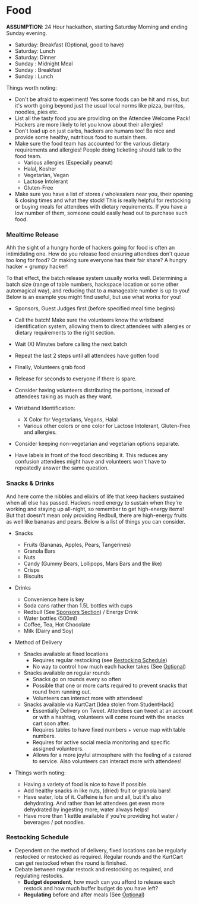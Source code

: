 # Food

**ASSUMPTION**: 24 Hour hackathon, starting Saturday Morning and ending Sunday evening.

- Saturday: Breakfast (Optional, good to have)  
- Saturday: Lunch  
- Saturday: Dinner  
- Sunday  : Midnight Meal  
- Sunday  : Breakfast  
- Sunday  : Lunch

Things worth noting:  

- Don't be afraid to experiment!  Yes some foods can be hit and miss, but it's worth going beyond just the usual local norms like pizza, burritos, noodles, pies etc.
- List all the tasty food you are providing on the Attendee Welcome Pack!  Hackers are more likely to let you know about their allergies!
- Don't load up on just carbs, hackers are humans too!  Be nice and provide some healthy, nutritious food to sustain them.
- Make sure the food team has accounted for the various dietary requirements and allergies!  People doing ticketing should talk to the food team.
	- Various allergies (Especially peanut)
	- Halal, Kosher
	- Vegetarian, Vegan
	- Lactose Intolerant
	- Gluten-Free
- Make sure you have a list of stores / wholesalers near you, their opening & closing times and what they stock!  This is really helpful for restocking or buying meals for attendees with dietary requirements.  If you have a low number of them, someone could easily head out to purchase such food.


### Mealtime Release

Ahh the sight of a hungry horde of hackers going for food is often an intimidating one.  How do you release food ensuring attendees don't queue too long for food? Or making sure everyone has their fair share?  A hungry hacker = grumpy hacker!

To that effect, the batch release system usually works well.  Determining a batch size (range of table numbers, hackspace location or some other automagical way), and reducing that to a manageable number is up to you!  Below is an example you might find useful, but use what works for you!

- Sponsors, Guest Judges first (before specified meal time begins)
- Call the batch!  Make sure the volunteers know the wristband identification system, allowing them to direct attendees with allergies or dietary requirements to the right section.
- Wait (X) Minutes before calling the next batch
- Repeat the last 2 steps until all attendees have gotten food
- Finally, Volunteers grab food
- Release for seconds to everyone if there is spare.

- Consider having volunteers distributing the portions, instead of attendees taking as much as they want.

- Wristband Identification:
	- X Color for Vegetarians, Vegans, Halal
	- Various other colors or one color for Lactose Intolerant, Gluten-Free and allergies.

- Consider keeping non-vegetarian and vegetarian options separate.

- Have labels in front of the food describing it.  This reduces any confusion attendees might have and volunteers won't have to repeatedly answer the same question.


### Snacks & Drinks

And here come the nibbles and elixirs of life that keep hackers sustained when all else has passed.  Hackers need energy to sustain when they're working and staying up all-night, so remember to get high-energy items!  But that doesn't mean only providing Redbull, there are high-energy fruits as well like bananas and pears.  Below is a list of things you can consider.

- Snacks
	- Fruits (Bananas, Apples, Pears, Tangerines)
	- Granola Bars
	- Nuts
	- Candy (Gummy Bears, Lollipops, Mars Bars and the like)
	- Crisps
	- Biscuits

- Drinks
	- Convenience here is key
	- Soda cans rather than 1.5L bottles with cups
	- Redbull (See [Sponsors Section](kpchi.github.io/hackaguide/Pre-Planning/Sponsors "Sponsors")) / Energy Drink
	- Water bottles (500ml)
	- Coffee, Tea, Hot Chocolate
	- Milk (Dairy and Soy)

- Method of Delivery
	- Snacks available at fixed locations
		- Requires regular restocking (see [Restocking Schedule](kpchi.github.io/hackaguide/Pre-Planning/Food.html#restocking-schedule "Restocking Schedule"))
		- No way to control how much each hacker takes (See [Optional](kpchi.github.io/hackaguide/Optional "Optional"))
	- Snacks available on regular rounds
		- Snacks go on rounds every so often
		- Possible that one or more carts required to prevent snacks that round from running out.
		- Volunteers can interact more with attendees!
	- Snacks available via KurtCart [Idea stolen from StudentHack]		
		- Essentially Delivery on Tweet.  Attendees can tweet at an account or with a hashtag, volunteers will come round with the snacks cart soon after. 
		- Requires tables to have fixed numbers + venue map with table numbers.
		- Requires for active social media monitoring and specific assigned volunteers.
		- Allows for a more joyful atmosphere with the feeling of a catered to service.  Also volunteers can interact more with attendees!

- Things worth noting:
	- Having a variety of food is nice to have if possible.
	- Add healthy snacks in like nuts, (dried) fruit or granola bars!  
	- Have water, lots of it.  Caffeine is fun and all, but it's also dehydrating.  And rather than let attendees get even more dehydrated by ingesting more, water always helps!
	- Have more than 1 kettle available if you're providing hot water / beverages / pot noodles.  


### Restocking Schedule

- Dependent on the method of delivery, fixed locations can be regularly restocked or restocked as required.  Regular rounds and the KurtCart can get restocked when the round is finished.
- Debate between regular restock and restocking as required, and regulating restocks.
	- **Budget dependent**, how much can you afford to release each restock and how much buffer budget do you have left?
	- **Regulating** before and after meals (See [Optional](kpchi.github.io/hackaguide/Optional "Optional"))